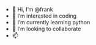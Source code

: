 - 👋 Hi, I’m @frank
- 👀 I’m interested in coding
- 🌱 I’m currently learning python
- 💞️ I’m looking to collaborate
- 📫 

<!---
frank-uiux/frank-uiux is a ✨ special ✨ repository because its `README.md` (this file) appears on your GitHub profile.
You can click the Preview link to take a look at your changes.
--->

